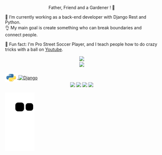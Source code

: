 <p align="center">Father, Friend and a Gardener ! 👋</a>

🔭 I’m currently working as a back-end developer with Django Rest and Python.</br>
👌  My main goal is create something who can break boundaries and connect people.

📸 Fun fact: I'm Pro Street Soccer Player, and I teach people how to do crazy tricks with a ball on <a href="https://www.youtube.com/c/FutebolDeRuaHD/videos">Youtube</a>.

<div align="center">
  <a href="https://github.com/vinithecreator">
  <img height="180em" src="https://github-readme-stats.vercel.app/api?username=vinithecreator&show_icons=true&theme=dark&include_all_commits=true&count_private=true"/>
    <br>
  <img height="180em" src="https://github-readme-stats.vercel.app/api/top-langs/?username=vinithecreator&layout=compact&langs_count=7&theme=dark"/>
</div>
<div style="display: inline_block"><br>
  <img align="center" alt="Python" height="30" width="40"     src="https://raw.githubusercontent.com/devicons/devicon/master/icons/python/python-original.svg">
  <img align="center" alt="Django" height="50" width="50" src="https://cdn.jsdelivr.net/gh/devicons/devicon/icons/django/django-original.svg" />
</div>
 
<div align="center"> 
  <a href="#" target="_blank"><img src="https://img.shields.io/badge/YouTube-FF0000?style=for-the-badge&logo=youtube&logoColor=white" target="_blank"></a>
  <a href="https://instagram.com/vinifootz" target="_blank"><img src="https://img.shields.io/badge/-Instagram-%23E4405F?style=for-the-badge&logo=instagram&logoColor=white" target="_blank"></a>
  <a href = "mailto:mvnxr28@gmail.com"><img src="https://img.shields.io/badge/-Gmail-%23333?style=for-the-badge&logo=gmail&logoColor=white" target="_blank"></a>
  <a href="https://www.linkedin.com/in/marcos-vinicius-61619111b/" target="_blank"><img src="https://img.shields.io/badge/-LinkedIn-%230077B5?style=for-the-badge&logo=linkedin&logoColor=white" target="_blank"></a>
 </div>
 
  ![Snake animation](https://github.com/rafaballerini/rafaballerini/blob/output/github-contribution-grid-snake.svg)
 
</div>
